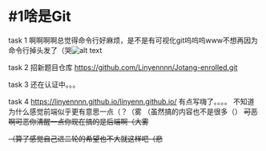 # \#1啥是Git

task 1
啊啊啊啊总觉得命令行好麻烦，是不是有可视化git呜呜呜www不想再因为命令行掉头发了（哭![alt text](01E640E5.png)

task 2
招新题目仓库
https://github.com/Linyennnn/Jotang-enrolled.git

task 3
还在认证中。。。

task 4
https://linyennnn.github.io/linyenn.github.io/
有点写嗨了。。。。
不知道为什么感觉前端似乎更有意思一点（？（雾
（虽然搞的内容也不是很多（）
~~可恶啊可恶你清醒一点你现在搞的是后端啊（大雾~~

~~（算了感觉自己进二轮的希望也不大就这样吧（悲~~